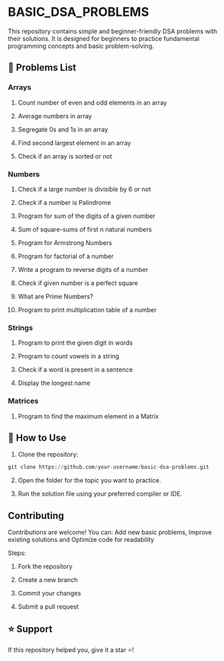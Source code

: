 # BASIC_DSA_PROBLEMS

This repository contains simple and beginner-friendly DSA problems with their solutions.
It is designed for beginners to practice fundamental programming concepts and basic problem-solving.

## 📂 Problems List

### Arrays

1. Count number of even and odd elements in an array

2. Average numbers in array

3. Segregate 0s and 1s in an array

4. Find second largest element in an array

5. Check if an array is sorted or not

### Numbers

1. Check if a large number is divisible by 6 or not

2. Check if a number is Palindrome

3. Program for sum of the digits of a given number

4. Sum of square-sums of first n natural numbers

5. Program for Armstrong Numbers

6. Program for factorial of a number

7. Write a program to reverse digits of a number

8. Check if given number is a perfect square

9. What are Prime Numbers?

10. Program to print multiplication table of a number

### Strings

1. Program to print the given digit in words

2. Program to count vowels in a string

3. Check if a word is present in a sentence

4. Display the longest name

### Matrices

1. Program to find the maximum element in a Matrix

## 📌 How to Use

1. Clone the repository:

```python
git clone https://github.com/your-username/basic-dsa-problems.git
```

2. Open the folder for the topic you want to practice.

3. Run the solution file using your preferred compiler or IDE.

## Contributing

Contributions are welcome! You can: Add new basic problems, Improve existing solutions and Optimize code for readability

Steps:

1. Fork the repository

2. Create a new branch

3. Commit your changes

4. Submit a pull request

## ⭐ Support
If this repository helped you, give it a star ⭐!

